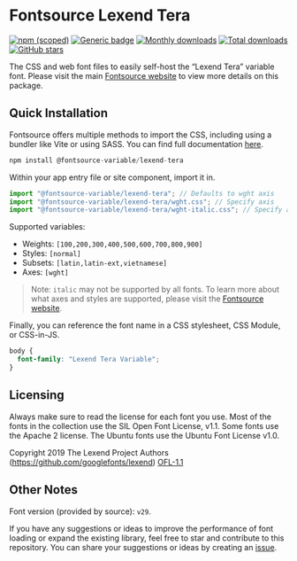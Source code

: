 # Fontsource Lexend Tera

[![npm (scoped)](https://img.shields.io/npm/v/@fontsource-variable/lexend-tera?color=brightgreen)](https://www.npmjs.com/package/@fontsource-variable/lexend-tera) [![Generic badge](https://img.shields.io/badge/fontsource-passing-brightgreen)](https://github.com/fontsource/fontsource) [![Monthly downloads](https://badgen.net/npm/dm/@fontsource-variable/lexend-tera)](https://github.com/fontsource/fontsource) [![Total downloads](https://badgen.net/npm/dt/@fontsource-variable/lexend-tera)](https://github.com/fontsource/fontsource) [![GitHub stars](https://img.shields.io/github/stars/fontsource/fontsource.svg?style=social&label=Star)](https://github.com/fontsource/fontsource/stargazers)

The CSS and web font files to easily self-host the “Lexend Tera” variable font. Please visit the main [Fontsource website](https://fontsource.org/fonts/lexend-tera) to view more details on this package.

## Quick Installation

Fontsource offers multiple methods to import the CSS, including using a bundler like Vite or using SASS. You can find full documentation [here](https://fontsource.org/docs/getting-started/introduction).

```javascript
npm install @fontsource-variable/lexend-tera
```

Within your app entry file or site component, import it in.

```javascript
import "@fontsource-variable/lexend-tera"; // Defaults to wght axis
import "@fontsource-variable/lexend-tera/wght.css"; // Specify axis
import "@fontsource-variable/lexend-tera/wght-italic.css"; // Specify axis and style
```

Supported variables:
- Weights: `[100,200,300,400,500,600,700,800,900]`
- Styles: `[normal]`
- Subsets: `[latin,latin-ext,vietnamese]`
- Axes: `[wght]`

> Note: `italic` may not be supported by all fonts. To learn more about what axes and styles are supported, please visit the [Fontsource website](https://fontsource.org/fonts/lexend-tera).

Finally, you can reference the font name in a CSS stylesheet, CSS Module, or CSS-in-JS.

```css
body {
  font-family: "Lexend Tera Variable";
}
```

## Licensing
Always make sure to read the license for each font you use. Most of the fonts in the collection use the SIL Open Font License, v1.1. Some fonts use the Apache 2 license. The Ubuntu fonts use the Ubuntu Font License v1.0.

Copyright 2019 The Lexend Project Authors (https://github.com/googlefonts/lexend)
[OFL-1.1](https://openfontlicense.org)

## Other Notes
Font version (provided by source): `v29`.

If you have any suggestions or ideas to improve the performance of font loading or expand the existing library, feel free to star and contribute to this repository. You can share your suggestions or ideas by creating an [issue](https://github.com/fontsource/fontsource/issues).